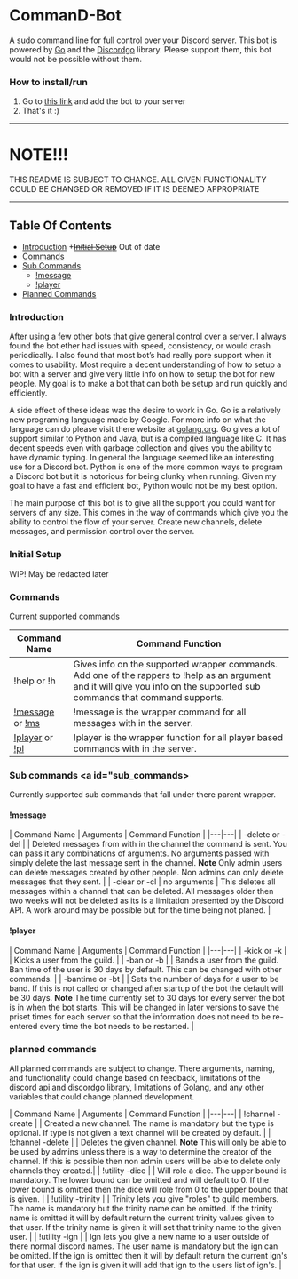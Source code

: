  # **CommanD-Bot**
A sudo command line for full control over your Discord server.  This bot is powered by [Go][1] and the [Discordgo][2] library.  Please support them, this bot would not be possible without them.

[1]: https://golang.org/
[2]: https://github.com/bwmarrin/discordgo

### How to install/run
1. Go to [this link][3] and add the bot to your server
2. That's it :)

[3]: https://discordapp.com/oauth2/authorize?client_id=357950177945976839&scope=bot&permissions=1

---

# NOTE!!!
THIS README IS SUBJECT TO CHANGE.  ALL GIVEN FUNCTIONALITY COULD BE CHANGED OR REMOVED IF IT IS DEEMED APPROPRIATE

---

## Table Of Contents
+ [Introduction](#Introduction)
+[<s>Initial Setup</s>](#Initial_Setup) Out of date
+ [Commands](#Commands)
+ [Sub Commands](#sub_commands)
   - [!message](#message)
   - [!player](#player)
+ [Planned Commands](#planned_commands)

### Introduction <a id="Introduction"></a>
After using a few other bots that give general control over a server.  I always found the bot ether had issues with speed, consistency, or would crash periodically.  I also found that most bot’s had really pore support when it comes to usability.  Most require a decent understanding of how to setup a bot with a server and give very little info on how to setup the bot for new people.  My goal is to make a bot that can both be setup and run quickly and efficiently.

A side effect of these ideas was the desire to work in Go.  Go is a relatively new programing language made by Google.  For more info on what the language can do please visit there website at [golang.org](https://golang.org/).  Go gives a lot of support similar to Python and Java, but is a compiled language like C.  It has decent speeds even with garbage collection and gives you the ability to have dynamic typing.  In general the language seemed like an interesting use for a Discord bot.  Python is one of the more common ways to program a Discord bot but it is notorious for being clunky when running.  Given my goal to have a fast and efficient bot, Python would not be my best option.

The main purpose of this bot is to give all the support you could want for servers of any size.  This comes in the way of commands which give you the ability to control the flow of your server.  Create new channels, delete messages, and permission control over the server.

### Initial Setup <a id="Initial_Setup"></a>
WIP! May be redacted later

### Commands <a id="Commands"></a>
Current supported commands

|   Command Name |  Command Function |
|---|---|
|   !help or !h | Gives info on the supported wrapper commands.  Add one of the rappers to !help as an argument and it will give you info on the supported sub commands that command supports. |
|   [!message](#message) or [!ms](#message)|  !message is the wrapper command for all messages with in the server. |
|   [!player](#player) or [!pl](#player) |   !player is the wrapper function for all player based commands with in the server. |

### Sub commands <a id="sub_commands></a>
Currently supported sub commands that fall under there parent wrapper.

#### !message <a id="message"></a>
|   Command Name |  Arguments |  Command Function |
|---|---|
|   -delete or -del |   <number of messages> <player name> |    Deleted messages from with in the channel the command is sent.  You can pass it any combinations of arguments.  No arguments passed with simply delete the last message sent in the channel.  **Note** Only admin users can delete messages created by other people.  Non admins can only delete messages that they sent. |
|   -clear or -cl | no arguments    | This deletes all messages within a channel that can be deleted.  All messages older then two weeks will not be deleted as its is a limitation presented by the Discord API.  A work around may be possible but for the time being not planed. |

#### !player <a id="player"></a>
|   Command Name |  Arguments |  Command Function |
|---|---|
|   -kick or -k |   <username> |    Kicks a user from the guild. |
|   -ban or -b |    <username> |    Bands a user from the guild.  Ban time of the user is 30 days by default.  This can be changed with other commands. |
|   -bantime or -bt |   <number of days> |   Sets the number of days for a user to be band.  If this is not called or changed after startup of the bot the default will be 30 days.  **Note** The time currently set to 30 days for every server the bot is in when the bot starts.  This will be changed in later versions to save the priset times for each server so that the information does not need to be re-entered every time the bot needs to be restarted. |

### planned commands <a id="planned_commands"></a>
All planned commands are subject to change.  There arguments, naming, and functionality could change based on feedback, limitations of the discord api and discordgo library, limitations of Golang, and any other variables that could change planned development.

|   Command Name |  Arguments |  Command Function |
|---|---|
|   !channel -create | <name> <type> | Created a new channel.  The name is mandatory but the type is optional.  If type is not given a text channel will be created by default. |
|   !channel -delete | <name> | Deletes the given channel. **Note** This will only be able to be used by admins unless there is a way to determine the creator of the channel.  If this is possible then non admin users will be able to delete only channels they created.|
|   !utility -dice | <lower bound> <upper bound> | Will role a dice.  The upper bound is mandatory.  The lower bound can be omitted and will default to 0.  If the lower bound is omitted then the dice will role from 0 to the upper bound that is given. |
|   !utility -trinity | <username> <trinity name> | Trinity lets you give "roles" to guild members.  The name is mandatory but the trinity name can be omitted.  If the trinity name is omitted it will by default return the current trinity values given to that user.  If the trinity name is given it will set that trinity name to the given user. |
|   !utility -ign   | <username> <ign> | Ign lets you give a new name to a user outside of there normal discord names.  The user name is mandatory but the ign can be omitted.  If the ign is omitted then it will by default return the current ign's for that user.  If the ign is given it will add that ign to the users list of ign's. |
